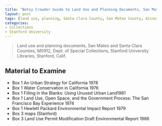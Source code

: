```yaml
---
title: "Betsy Crowder Guide to Land Use and Planning Documents, San Mateo and Santa Clara County, 1958--1995"
layout: post
tags: [land use, planning, Santa Clara County, San Mateo County, dissertation]
categories:
- Collections
- Stanford University
---
```


> Land use and planning documents, San Mateo and Santa Clara Counties, M0912, Dept. of Special Collections, Stanford University Libraries, Stanford, Calif.

Material to Examine
-------------------

- Box 1 An Urban Strategy for California 1978
- Box 1 Water Conservation in California 1976
- Box 1 Filling in the Blanks: Using Unused Urban Land1981
- Box 1 Land Use, Open Space, and the Government Process: The San Francisco Bay Experience 1974
- Box 1 Hewlett Packard Environmental Impact Report 1979
- Box 3 maps (Stanford)
- Box 3 Land Use Permit Modification Draft Environmental Report 1986
